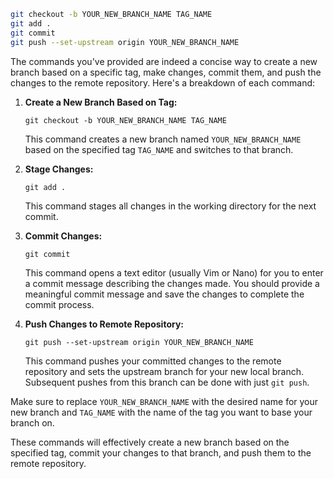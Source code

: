 ```sh
git checkout -b YOUR_NEW_BRANCH_NAME TAG_NAME
git add .
git commit
git push --set-upstream origin YOUR_NEW_BRANCH_NAME
```	

The commands you've provided are indeed a concise way to create a new branch based on a specific tag, make changes, commit them, and push the changes to the remote repository. Here's a breakdown of each command:

1. **Create a New Branch Based on Tag:**
   ```
   git checkout -b YOUR_NEW_BRANCH_NAME TAG_NAME
   ```
   This command creates a new branch named `YOUR_NEW_BRANCH_NAME` based on the specified tag `TAG_NAME` and switches to that branch.

2. **Stage Changes:**
   ```
   git add .
   ```
   This command stages all changes in the working directory for the next commit.

3. **Commit Changes:**
   ```
   git commit
   ```
   This command opens a text editor (usually Vim or Nano) for you to enter a commit message describing the changes made. You should provide a meaningful commit message and save the changes to complete the commit process.

4. **Push Changes to Remote Repository:**
   ```
   git push --set-upstream origin YOUR_NEW_BRANCH_NAME
   ```
   This command pushes your committed changes to the remote repository and sets the upstream branch for your new local branch. Subsequent pushes from this branch can be done with just `git push`.

Make sure to replace `YOUR_NEW_BRANCH_NAME` with the desired name for your new branch and `TAG_NAME` with the name of the tag you want to base your branch on.

These commands will effectively create a new branch based on the specified tag, commit your changes to that branch, and push them to the remote repository.

